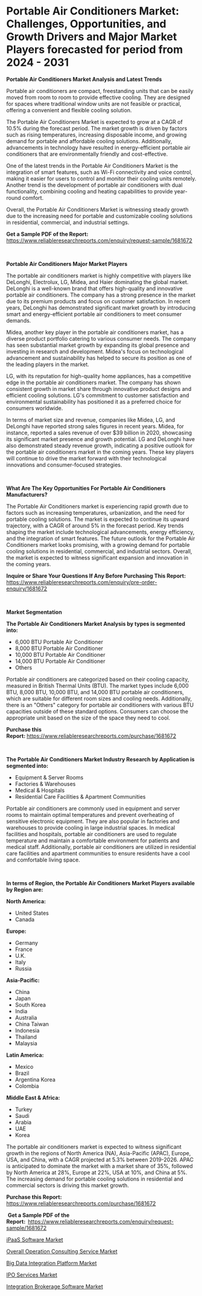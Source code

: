 <p><h1>Portable Air Conditioners Market: Challenges, Opportunities, and Growth Drivers and Major Market Players forecasted for period from 2024 - 2031</h1></p><p><strong>Portable Air Conditioners Market Analysis and Latest Trends</strong></p>
<p><p>Portable air conditioners are compact, freestanding units that can be easily moved from room to room to provide effective cooling. They are designed for spaces where traditional window units are not feasible or practical, offering a convenient and flexible cooling solution.</p><p>The Portable Air Conditioners Market is expected to grow at a CAGR of 10.5% during the forecast period. The market growth is driven by factors such as rising temperatures, increasing disposable income, and growing demand for portable and affordable cooling solutions. Additionally, advancements in technology have resulted in energy-efficient portable air conditioners that are environmentally friendly and cost-effective.</p><p>One of the latest trends in the Portable Air Conditioners Market is the integration of smart features, such as Wi-Fi connectivity and voice control, making it easier for users to control and monitor their cooling units remotely. Another trend is the development of portable air conditioners with dual functionality, combining cooling and heating capabilities to provide year-round comfort.</p><p>Overall, the Portable Air Conditioners Market is witnessing steady growth due to the increasing need for portable and customizable cooling solutions in residential, commercial, and industrial settings.</p></p>
<p><strong>Get a Sample PDF of the Report:&nbsp;</strong> <a href="https://www.reliableresearchreports.com/enquiry/request-sample/1681672">https://www.reliableresearchreports.com/enquiry/request-sample/1681672</a></p>
<p>&nbsp;</p>
<p><strong>Portable Air Conditioners Major Market Players</strong></p>
<p><p>The portable air conditioners market is highly competitive with players like DeLonghi, Electrolux, LG, Midea, and Haier dominating the global market. DeLonghi is a well-known brand that offers high-quality and innovative portable air conditioners. The company has a strong presence in the market due to its premium products and focus on customer satisfaction. In recent years, DeLonghi has demonstrated significant market growth by introducing smart and energy-efficient portable air conditioners to meet consumer demands.</p><p>Midea, another key player in the portable air conditioners market, has a diverse product portfolio catering to various consumer needs. The company has seen substantial market growth by expanding its global presence and investing in research and development. Midea's focus on technological advancement and sustainability has helped to secure its position as one of the leading players in the market.</p><p>LG, with its reputation for high-quality home appliances, has a competitive edge in the portable air conditioners market. The company has shown consistent growth in market share through innovative product designs and efficient cooling solutions. LG's commitment to customer satisfaction and environmental sustainability has positioned it as a preferred choice for consumers worldwide.</p><p>In terms of market size and revenue, companies like Midea, LG, and DeLonghi have reported strong sales figures in recent years. Midea, for instance, reported a sales revenue of over $39 billion in 2020, showcasing its significant market presence and growth potential. LG and DeLonghi have also demonstrated steady revenue growth, indicating a positive outlook for the portable air conditioners market in the coming years. These key players will continue to drive the market forward with their technological innovations and consumer-focused strategies.</p></p>
<p>&nbsp;</p>
<p><strong>What Are The Key Opportunities For Portable Air Conditioners Manufacturers?</strong></p>
<p><p>The Portable Air Conditioners market is experiencing rapid growth due to factors such as increasing temperatures, urbanization, and the need for portable cooling solutions. The market is expected to continue its upward trajectory, with a CAGR of around 5% in the forecast period. Key trends shaping the market include technological advancements, energy efficiency, and the integration of smart features. The future outlook for the Portable Air Conditioners market looks promising, with a growing demand for portable cooling solutions in residential, commercial, and industrial sectors. Overall, the market is expected to witness significant expansion and innovation in the coming years.</p></p>
<p><strong>Inquire or Share Your Questions If Any Before Purchasing This Report:</strong> <a href="https://www.reliableresearchreports.com/enquiry/pre-order-enquiry/1681672">https://www.reliableresearchreports.com/enquiry/pre-order-enquiry/1681672</a></p>
<p>&nbsp;</p>
<p><strong>Market Segmentation</strong></p>
<p><strong>The Portable Air Conditioners Market Analysis by types is segmented into:</strong></p>
<p><ul><li>6,000 BTU Portable Air Conditioner</li><li>8,000 BTU Portable Air Conditioner</li><li>10,000 BTU Portable Air Conditioner</li><li>14,000 BTU Portable Air Conditioner</li><li>Others</li></ul></p>
<p><p>Portable air conditioners are categorized based on their cooling capacity, measured in British Thermal Units (BTU). The market types include 6,000 BTU, 8,000 BTU, 10,000 BTU, and 14,000 BTU portable air conditioners, which are suitable for different room sizes and cooling needs. Additionally, there is an "Others" category for portable air conditioners with various BTU capacities outside of these standard options. Consumers can choose the appropriate unit based on the size of the space they need to cool.</p></p>
<p><strong>Purchase this Report:&nbsp;</strong><a href="https://www.reliableresearchreports.com/purchase/1681672">https://www.reliableresearchreports.com/purchase/1681672</a></p>
<p>&nbsp;</p>
<p><strong>The Portable Air Conditioners Market Industry Research by Application is segmented into:</strong></p>
<p><ul><li>Equipment & Server Rooms</li><li>Factories & Warehouses</li><li>Medical & Hospitals</li><li>Residential Care Facilities & Apartment Communities</li></ul></p>
<p><p>Portable air conditioners are commonly used in equipment and server rooms to maintain optimal temperatures and prevent overheating of sensitive electronic equipment. They are also popular in factories and warehouses to provide cooling in large industrial spaces. In medical facilities and hospitals, portable air conditioners are used to regulate temperature and maintain a comfortable environment for patients and medical staff. Additionally, portable air conditioners are utilized in residential care facilities and apartment communities to ensure residents have a cool and comfortable living space.</p></p>
<p>&nbsp;</p>
<p><strong>In terms of Region, the Portable Air Conditioners Market Players available by Region are:</strong></p>
<p>
    <p> <strong> North America: </strong>
        <ul>
            <li>United States</li>
            <li>Canada</li>
        </ul>
        </p> 
    <p> <strong> Europe: </strong>
        <ul>
            <li>Germany</li>
            <li>France</li>
            <li>U.K.</li>
            <li>Italy</li>
            <li>Russia</li>
        </ul>
        </p> 
    <p> <strong> Asia-Pacific: </strong>
        <ul>
            <li>China</li>
            <li>Japan</li>
            <li>South Korea</li>
            <li>India</li>
            <li>Australia</li>
            <li>China Taiwan</li>
            <li>Indonesia</li>
            <li>Thailand</li>
            <li>Malaysia</li>
        </ul>
        </p> 
    <p> <strong> Latin America: </strong>
        <ul>
            <li>Mexico</li>
            <li>Brazil</li>
            <li>Argentina Korea</li>
            <li>Colombia</li>
        </ul>
        </p> 
    <p> <strong> Middle East & Africa: </strong>
        <ul>
            <li>Turkey</li>
            <li>Saudi</li>
            <li>Arabia</li>
            <li>UAE</li>
            <li>Korea</li>
        </ul>
    </p>
    </p>
<p><p>The portable air conditioners market is expected to witness significant growth in the regions of North America (NA), Asia-Pacific (APAC), Europe, USA, and China, with a CAGR projected at 5.3% between 2019-2026. APAC is anticipated to dominate the market with a market share of 35%, followed by North America at 28%, Europe at 22%, USA at 10%, and China at 5%. The increasing demand for portable cooling solutions in residential and commercial sectors is driving this market growth.</p></p>
<p><strong>Purchase this Report: </strong><a href="https://www.reliableresearchreports.com/purchase/1681672">https://www.reliableresearchreports.com/purchase/1681672</a></p>
<p>&nbsp;<strong>Get a Sample PDF of the Report:&nbsp;&nbsp;</strong><a href="https://www.reliableresearchreports.com/enquiry/request-sample/1681672">https://www.reliableresearchreports.com/enquiry/request-sample/1681672</a></p>
<p><strong></strong></p>
<p><p><a href="https://medium.com/@jeromekling1967/ipaas-software-market-the-key-to-successful-business-strategy-forecast-till-2031-714e25b04dcf">iPaaS Software Market</a></p><p><a href="https://github.com/GroverBarry/Market-Research-Report-List-3/blob/main/overall-operation-consulting-service-market.md">Overall Operation Consulting Service Market</a></p><p><a href="https://medium.com/@jeromekling1967/big-data-integration-platform-market-size-cagr-trends-2024-2030-241087acb2ee">Big Data Integration Platform Market</a></p><p><a href="https://github.com/kathiaseamanalvaradovlprc2h/Market-Research-Report-List-1/blob/main/ipo-services-market.md">IPO Services Market</a></p><p><a href="https://medium.com/@jeromekling1967/integration-brokerage-software-market-exploring-market-share-market-trends-and-future-growth-e0e83676b18d">Integration Brokerage Software Market</a></p></p>